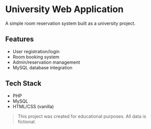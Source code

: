 # University Web Application

A simple room reservation system built as a university project.

## Features
- User registration/login
- Room booking system
- Admin/reservation management
- MySQL database integration

## Tech Stack
- PHP
- MySQL
- HTML/CSS (vanilla)

> This project was created for educational purposes. All data is fictional.

